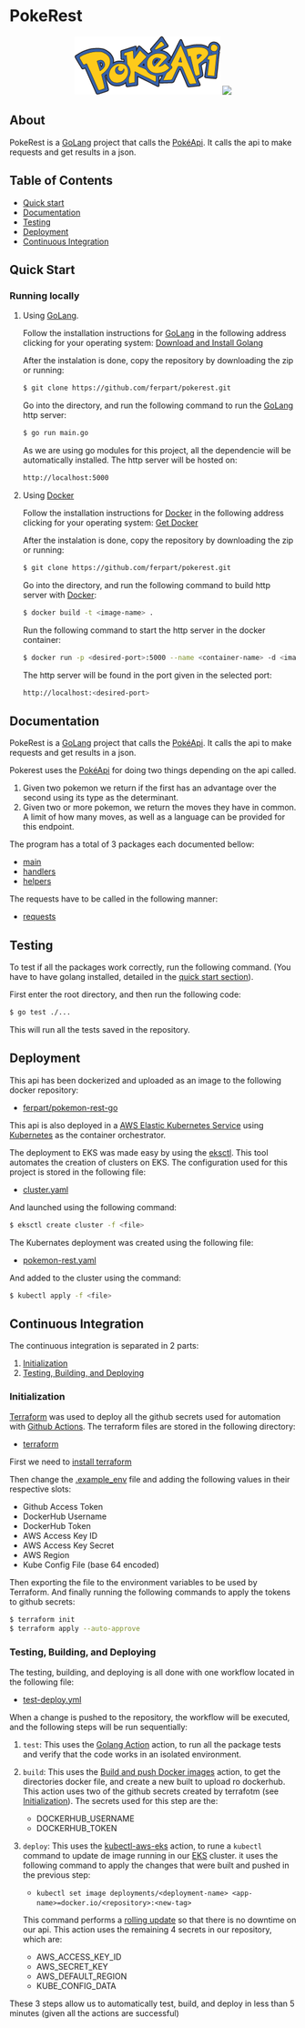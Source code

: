 # PokeRest

<p align="center">
  <img src="https://raw.githubusercontent.com/PokeAPI/media/master/logo/pokeapi_256.png" />
  <img src="https://golang.org/lib/godoc/images/go-logo-blue.svg" />
</p>

## About

PokeRest is a [GoLang](https://golang.org/) project that calls the [PokéApi](https://pokeapi.co/). It calls the api to make requests and get results in a json.

## Table of Contents

- [Quick start](#quick-start)
- [Documentation](#documentation)
- [Testing](#testing)
- [Deployment](#deployment)
- [Continuous Integration](#continuous-integration)

## Quick Start

### Running locally

1. Using [GoLang](https://golang.org/).

   Follow the installation instructions for [GoLang](https://golang.org/) in the following address clicking for your operating system: [Download and Install Golang](https://golang.org/doc/install)

   After the instalation is done, copy the repository by downloading the zip or running:

   ```bash
   $ git clone https://github.com/ferpart/pokerest.git
   ```

   Go into the directory, and run the following command to run the [GoLang](https://golang.org/) http server:

   ```bash
   $ go run main.go
   ```

   As we are using go modules for this project, all the dependencie will be automatically installed. The http server will be hosted on:

   ```bash
   http://localhost:5000
   ```

2. Using [Docker](https://www.docker.com/)

   Follow the installation instructions for [Docker](https://www.docker.com/) in the following address clicking for your operating system: [Get Docker](https://docs.docker.com/get-docker/)

   After the instalation is done, copy the repository by downloading the zip or running:

   ```bash
   $ git clone https://github.com/ferpart/pokerest.git
   ```

   Go into the directory, and run the following command to build http server with [Docker](https://www.docker.com/):

   ```bash
   $ docker build -t <image-name> .
   ```

   Run the following command to start the http server in the docker container:

   ```bash
   $ docker run -p <desired-port>:5000 --name <container-name> -d <image-name>
   ```

   The http server will be found in the port given in the selected port:

   ```bash
   http://localhost:<desired-port>
   ```

## Documentation

PokeRest is a [GoLang](https://golang.org/) project that calls the [PokéApi](https://pokeapi.co/). It calls the api to make requests and get results in a json.

Pokerest uses the [PokéApi](https://pokeapi.co/) for doing two things depending on the api called.

1. Given two pokemon we return if the first has an advantage over the second using its type as the determinant.
2. Given two or more pokemon, we return the moves they have in common. A limit of how many moves, as well as a language can be provided for this endpoint.

The program has a total of 3 packages each documented bellow:

- [main](https://github.com/ferpart/pokerest/tree/master/docs/main.md)
- [handlers](https://github.com/ferpart/pokerest/tree/master/docs/handlers.md)
- [helpers](https://github.com/ferpart/pokerest/tree/master/docs/helpers.md)

The requests have to be called in the following manner:

- [requests](https://github.com/ferpart/pokerest/tree/master/docs/requests.md)

## Testing

To test if all the packages work correctly, run the following command. (You have to have golang installed, detailed in the [quick start section](#quick-start)).

First enter the root directory, and then run the following code:

```bash
$ go test ./...
```

This will run all the tests saved in the repository.

## Deployment

This api has been dockerized and uploaded as an image to the following docker repository:

- [ferpart/pokemon-rest-go](https://hub.docker.com/repository/docker/ferpart/pokemon-rest-go)

This api is also deployed in a [AWS Elastic Kubernetes Service](https://aws.amazon.com/eks/) using [Kubernetes](https://kubernetes.io/) as the container orchestrator.

The deployment to EKS was made easy by using the [eksctl](https://eksctl.io/). This tool automates the creation of clusters on EKS. The configuration used for this project is stored in the following file:

- [cluster.yaml](https://github.com/ferpart/pokerest/blob/master/k8s/eksctl/cluster.yaml)

And launched using the following command:

```bash
$ eksctl create cluster -f <file>
```

The Kubernates deployment was created using the following file:

- [pokemon-rest.yaml](https://github.com/ferpart/pokerest/blob/master/k8s/pokemon-rest.yaml)

And added to the cluster using the command:

```bash
$ kubectl apply -f <file>
```

## Continuous Integration

The continuous integration is separated in 2 parts:

1. [Initialization](#initialization)
2. [Testing, Building, and Deploying](#testing-building-and-deploying)

### Initialization

[Terraform](https://www.terraform.io/) was used to deploy all the github secrets used for automation with [Github Actions](https://github.com/features/actions). The terraform files are stored in the following directory:

- [terraform](https://github.com/ferpart/pokerest/tree/master/terraform)

First we need to [install terraform](https://www.terraform.io/downloads.html)

Then change the [.example_env](https://github.com/ferpart/pokerest/blob/master/.example_env) file and adding the following values in their respective slots:

- Github Access Token
- DockerHub Username
- DockerHub Token
- AWS Access Key ID
- AWS Access Key Secret
- AWS Region
- Kube Config File (base 64 encoded)

Then exporting the file to the environment variables to be used by Terraform. And finally running the following commands to apply the tokens to github secrets:

```bash
$ terraform init
$ terraform apply --auto-approve
```

### Testing, Building, and Deploying

The testing, building, and deploying is all done with one workflow located in the following file:

- [test-deploy.yml](https://github.com/ferpart/pokerest/blob/master/.github/workflows/test-deploy.yml)

When a change is pushed to the repository, the workflow will be executed, and the following steps will be run sequentially:

1. `test`: This uses the [Golang Action](https://github.com/marketplace/actions/golang-action) action, to run all the package tests and verify that the code works in an isolated environment.
2. `build`: This uses the [Build and push Docker images](https://github.com/marketplace/actions/build-and-push-docker-images) action, to get the directories docker file, and create a new built to upload ro dockerhub. This action uses two of the github secrets created by terrafotm (see [Initialization](#initialization)). The secrets used for this step are the:
   - DOCKERHUB_USERNAME
   - DOCKERHUB_TOKEN
3. `deploy`: This uses the [kubectl-aws-eks](https://github.com/marketplace/actions/kubectl-aws-eks) action, to rune a `kubectl` command to update de image running in our [EKS](https://aws.amazon.com/eks/) cluster. it uses the following command to apply the changes that were built and pushed in the previous step:

   - `kubectl set image deployments/<deployment-name> <app-name>=docker.io/<repository>:<new-tag>`

   This command performs a [rolling update](https://kubernetes.io/docs/tutorials/kubernetes-basics/update/update-intro/) so that there is no downtime on our api. This action uses the remaining 4 secrets in our repository, which are:

   - AWS_ACCESS_KEY_ID
   - AWS_SECRET_KEY
   - AWS_DEFAULT_REGION
   - KUBE_CONFIG_DATA

These 3 steps allow us to automatically test, build, and deploy in less than 5 minutes (given all the actions are successful)
